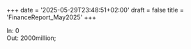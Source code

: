 +++
date = '2025-05-29T23:48:51+02:00'
draft = false
title = 'FinanceReport_May2025'
+++

In: 0   
Out: 2000million;
